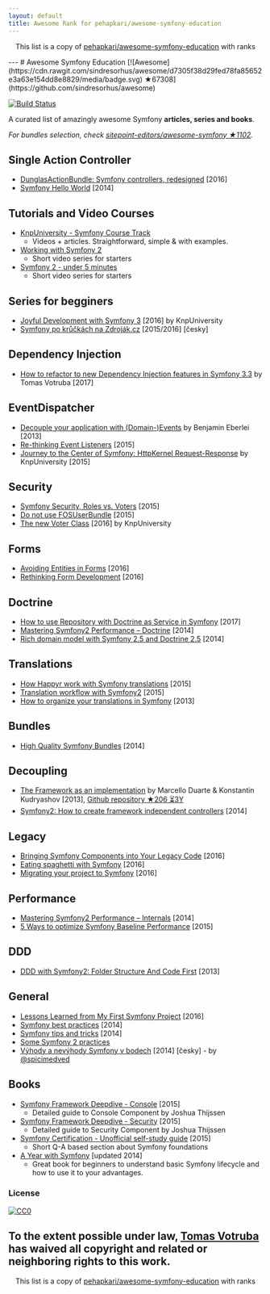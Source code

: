 ```yaml
---
layout: default
title: Awesome Rank for pehapkari/awesome-symfony-education
---
```


<p align="center">
	This list is a copy of <a href="https://github.com/pehapkari/awesome-symfony-education">pehapkari/awesome-symfony-education</a> with ranks
</p>
---
# Awesome Symfony Education [![Awesome](https://cdn.rawgit.com/sindresorhus/awesome/d7305f38d29fed78fa85652e3a63e154dd8e8829/media/badge.svg) ★67308](https://github.com/sindresorhus/awesome)

[![Build Status](https://img.shields.io/travis/pehapkari/awesome-symfony-education/master.svg?style=flat-square)](https://travis-ci.org/pehapkari/awesome-symfony-education)

A curated list of amazingly awesome Symfony **articles, series and books**.

*For bundles selection, check [sitepoint-editors/awesome-symfony ★1102](https://github.com/sitepoint-editors/awesome-symfony).*


## Single Action Controller

- [DunglasActionBundle: Symfony controllers, redesigned](https://dunglas.fr/2016/01/dunglasactionbundle-symfony-controllers-redesigned/) [2016]
- [Symfony Hello World](https://beberlei.de/2014/04/24/symfony_hello_world.html) [2014]


## Tutorials and Video Courses

* [KnpUniversity - Symfony Course Track](https://knpuniversity.com/tracks/symfony)
   * Videos + articles. Straightforward, simple & with examples.
* [Working with Symfony 2](https://code.tutsplus.com/series/working-with-symfony-2--cms-636)
   * Short video series for starters
* [Symfony 2 - under 5 minutes](https://www.youtube.com/playlist?list=PL3Wxyd2R8-gIuToQ1NmhVSLZfjrBMePNu)
   * Short video series for starters


## Series for begginers

* [Joyful Development with Symfony 3](https://knpuniversity.com/screencast/symfony) [2016] by KnpUniversity
* [Symfony po krůčkách na Zdroják.cz](https://www.zdrojak.cz/serialy/symfony-po-kruckach/) [2015/2016] [česky]


## Dependency Injection

* [How to refactor to new Dependency Injection features in Symfony 3.3](https://www.tomasvotruba.cz/blog/2017/05/07/how-to-refactor-to-new-dependency-injection-features-in-symfony-3-3/) by Tomas Votruba [2017]


## EventDispatcher

* [Decouple your application with (Domain-)Events](https://www.youtube.com/watch?v=K9jub4JPpcc) by Benjamin Eberlei [2013]
* [Re-thinking Event Listeners](http://mmoreram.com/blog/2015/08/20/re-thinking-event-listeners/) [2015]
* [Journey to the Center of Symfony: HttpKernel Request-Response](https://knpuniversity.com/screencast/symfony-journey) by KnpUniversity [2015]


## Security

* [Symfony Security, Roles vs. Voters](https://stovepipe.systems/post/symfony-security-roles-vs-voters) [2015]
* [Do not use FOSUserBundle](https://jolicode.com/blog/do-not-use-fosuserbundle) [2015]
* [The new Voter Class](https://knpuniversity.com/screencast/new-in-symfony3/voter) [2016] by KnpUniversity


## Forms

- [Avoiding Entities in Forms](https://stovepipe.systems/post/avoiding-entities-in-forms) [2016]
- [Rethinking Form Development](https://stovepipe.systems/post/rethinking-form-development) [2016]


## Doctrine

* [How to use Repository with Doctrine as Service in Symfony](https://www.tomasvotruba.cz/blog/2017/10/16/how-to-use-repository-with-doctrine-as-service-in-symfony/) [2017]
* [Mastering Symfony2 Performance – Doctrine](http://labs.octivi.com/mastering-symfony2-performance-doctrine/) [2014]
* [Rich domain model with Symfony 2.5 and Doctrine 2.5](https://www.slideshare.net/_leopro_/rich-domain-model-with-symfony-25-and-doctrine-25) [2014]


## Translations

* [How Happyr work with Symfony translations](https://developer.happyr.com/how-happyr-work-with-symfony-translations) [2015]
* [Translation workflow with Symfony2](https://jolicode.com/blog/translation-workflow-with-symfony2) [2015]
* [How to organize your translations in Symfony](http://obtao.com/blog/2013/06/how-to-organize-your-translations-in-symfony/) [2013]


## Bundles

* [High Quality Symfony Bundles](https://www.slideshare.net/matthiasnoback/high-quality-symfony-bundles-tutorial-dutch-php-conference-2014) [2014]


## Decoupling

* [The Framework as an implementation](https://www.youtube.com/watch?v=0L_9NutiJlc) by Marcello Duarte & Konstantin Kudryashov [2013], [Github repository ★206 ⏳3Y](https://github.com/MarcelloDuarte/hexagonal-symfony)
* [Symfony2: How to create framework independent controllers](https://matthiasnoback.nl/2014/06/how-to-create-framework-independent-controllers/) [2014]


## Legacy

* [Bringing Symfony Components into Your Legacy Code](https://speakerdeck.com/hhamon/bringing-symfony-components-into-your-legacy-code) [2016]
* [Eating spaghetti with Symfony](https://speakerdeck.com/jakzal/eating-spaghetti-with-symfony) [2016]
* [Migrating your project to Symfony](https://stovepipe.systems/post/migrating-your-project-to-symfony) [2016]


## Performance

* [Mastering Symfony2 Performance – Internals](http://labs.octivi.com/mastering-symfony2-performance-internals/) [2014]
* [5 Ways to optimize Symfony Baseline Performance](https://tideways.io/profiler/blog/5-ways-to-optimize-symfony-baseline-performance) [2015]


## DDD

* [DDD with Symfony2: Folder Structure And Code First](http://williamdurand.fr/2013/08/07/ddd-with-symfony2-folder-structure-and-code-first/) [2013]


## General

* [Lessons Learned from My First Symfony Project](http://www.thisprogrammingthing.com/2016/lessons-from-my-first-symfony-project/) [2016]
* [Symfony best practices](http://blog.kevingomez.fr/2014/04/08/symfony-best-practices/) [2014]
* [Symfony tips and tricks](https://www.slideshare.net/javier.eguiluz/symfony-tips-and-tricks) [2014]
* [Some Symfony 2 practices](https://emanueleminotto.github.io/blog/some-symfony-2-practices)
* [Výhody a nevýhody Symfony v bodech](https://devel.cz/otazka/nette-vs-symfony#answer-17973) [2014] [česky] - by [@spicimedved](https://twitter.com/spicimedved)


## Books

* [Symfony Framework Deepdive - Console](https://leanpub.com/symfonyframeworkdeepdive-console) [2015]
    * Detailed guide to Console Component by Joshua Thijssen
* [Symfony Framework Deepdive - Security](https://leanpub.com/symfonyframeworkdeepdive-security) [2015]
    * Detailed guide to Security Component by Joshua Thijssen
* [Symfony Certification - Unofficial self-study guide](https://leanpub.com/symfony-selfstudy) [2015]
    * Short Q-A based section about Symfony foundations
* [A Year with Symfony](https://leanpub.com/a-year-with-symfony) [updated 2014]
    * Great book for beginners to understand basic Symfony lifecycle and how to use it to your advantages.


### License

[![CC0](https://licensebuttons.net/p/zero/1.0/88x31.png)](https://creativecommons.org/publicdomain/zero/1.0/)

To the extent possible under law, [Tomas Votruba](https://www.tomasvotruba.cz/) has waived all copyright and related or neighboring rights to this work.
---
<p align="center">
	This list is a copy of <a href="https://github.com/pehapkari/awesome-symfony-education">pehapkari/awesome-symfony-education</a> with ranks
</p>

